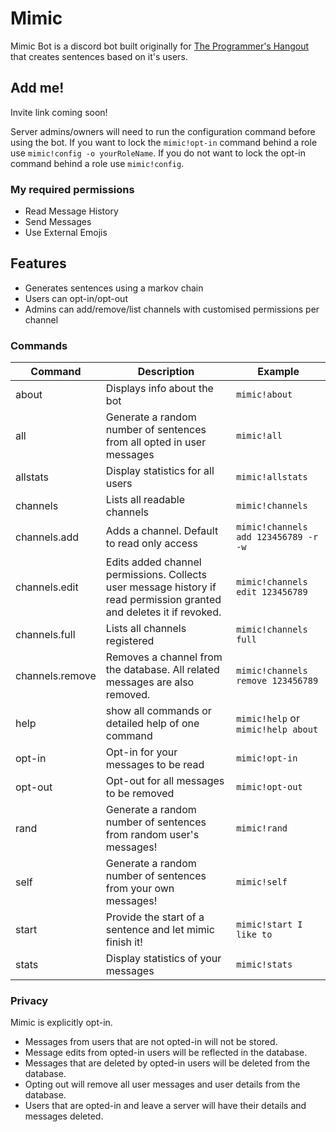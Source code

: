 # Mimic

Mimic Bot is a discord bot built originally for [The Programmer's Hangout](https://theprogrammershangout.com/) that creates sentences based on it's users.

## Add me!

Invite link coming soon!

Server admins/owners will need to run the configuration command before using the bot. If you want to lock the `mimic!opt-in` command behind a role use `mimic!config -o yourRoleName`. If you do not want to lock the opt-in command behind a role use `mimic!config`.

### My required permissions

* Read Message History
* Send Messages
* Use External Emojis

## Features

* Generates sentences using a markov chain 
* Users can opt-in/opt-out
* Admins can add/remove/list channels with customised permissions per channel

### Commands

Command | Description | Example
------------ | ------------- | ------------- 
about | Displays info about the bot | `mimic!about`
all | Generate a random number of sentences from all opted in user messages | `mimic!all`
allstats | Display statistics for all users | `mimic!allstats`
channels | Lists all readable channels | `mimic!channels`
channels.add | Adds a channel. Default to read only access | `mimic!channels add 123456789 -r -w`
channels.edit | Edits added channel permissions. Collects user message history if read permission granted and deletes it if revoked. | `mimic!channels edit 123456789`
channels.full | Lists all channels registered | `mimic!channels full`
channels.remove | Removes a channel from the database. All related messages are also removed. | `mimic!channels remove 123456789`
help | show all commands or detailed help of one command | `mimic!help` or `mimic!help about`
opt-in | Opt-in for your messages to be read | `mimic!opt-in`
opt-out | Opt-out for all messages to be removed | `mimic!opt-out`
rand | Generate a random number of sentences from random user's messages! | `mimic!rand`
self | Generate a random number of sentences from your own messages! | `mimic!self` 
start | Provide the start of a sentence and let mimic finish it! | `mimic!start I like to`
stats | Display statistics of your messages | `mimic!stats`

### Privacy

Mimic is explicitly opt-in. 
* Messages from users that are not opted-in will not be stored.
* Message edits from opted-in users will be reflected in the database.
* Messages that are deleted by opted-in users will be deleted from the database.
* Opting out will remove all user messages and user details from the database.
* Users that are opted-in and leave a server will have their details and messages deleted.